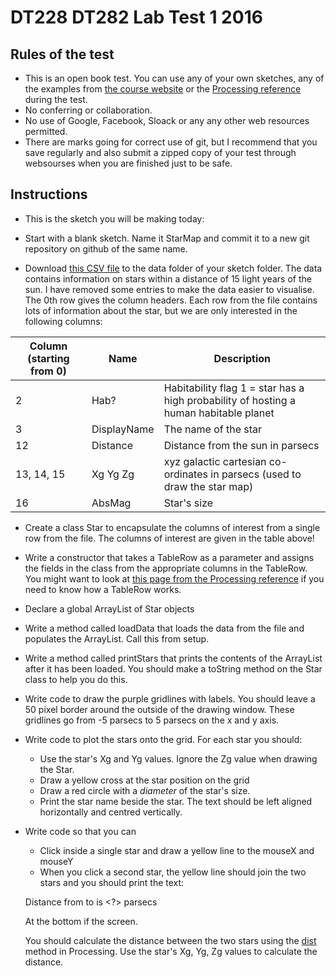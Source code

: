 # DT228 DT282 Lab Test 1 2016

## Rules of the test
- This is an open book test. You can use any of your own sketches, any of the examples from [the course website](https://github.com/skooter500/OOP-2016-2017) or the [Processing reference](https://processing.org/reference/) during the test.
- No conferring or collaboration.
- No use of Google, Facebook, Sloack or any any other web resources permitted.
- There are marks going for correct use of git, but I recommend that you save regularly and also submit a zipped copy of your test through websourses when you are finished just to be safe.

## Instructions

- This is the sketch you will be making today:

- Start with a blank sketch. Name it StarMap and commit it to a new git repository on github of the same name.
- Download [this CSV file]() to the data folder of your sketch folder. The data contains information on stars within a distance of 15 light years of the sun. I have removed some entries to make the data easier to visualise. The 0th row gives the column headers. Each row from the file contains lots of information about the star, but we are only interested in the following columns:

| Column (starting from 0)| Name | Description |
|--------|------|-------------|
| 2	| Hab? | Habitability flag	1 = star has a high probability of hosting a human habitable planet |
| 3	| DisplayName | The name of the star |
| 12 | Distance	| Distance from the sun in parsecs |
| 13, 14, 15 | Xg	Yg	Zg | xyz galactic cartesian co-ordinates in parsecs (used to draw the star map) |
| 16| AbsMag | Star's size |

- Create a class Star to encapsulate the columns of interest from a single row from the file. The columns of interest are given in the table above!
- Write a constructor that takes a TableRow as a parameter and assigns the fields in the class from the appropriate columns in the TableRow. You might want to look at [this page from the Processing reference](https://processing.org/reference/TableRow.html) if you need to know how a TableRow works.
- Declare a global ArrayList of Star objects
- Write a method called loadData that loads the data from the file and populates the ArrayList. Call this from setup.
- Write a method called printStars that prints the contents of the ArrayList after it has been loaded. You should make a toString method on the Star class to help you do this.
- Write code to draw the purple gridlines with labels. You should leave a 50 pixel border around the outside of the drawing window. These gridlines go from -5 parsecs to 5 parsecs on the x and y axis.
- Write code to plot the stars onto the grid. For each star you should:
	- Use the star's Xg and Yg values. Ignore the Zg value when drawing the Star.
	- Draw a yellow cross at the star position on the grid
	- Draw a red circle with a *diameter* of the star's size.
	- Print the star name beside the star. The text should be left aligned horizontally and centred vertically.
- Write code so that you can
	- Click inside a single star and draw a yellow line to the mouseX and mouseY
	- When you click a second star, the yellow line should join the two stars and you should print the text:

	Distance from <Star1> to <Star2> is <?> parsecs

	At the bottom if the screen.

	You should calculate the distance between the two stars using the [dist](https://processing.org/reference/dist_.html) method in Processing. Use the star's Xg, Yg, Zg values to calculate the distance.